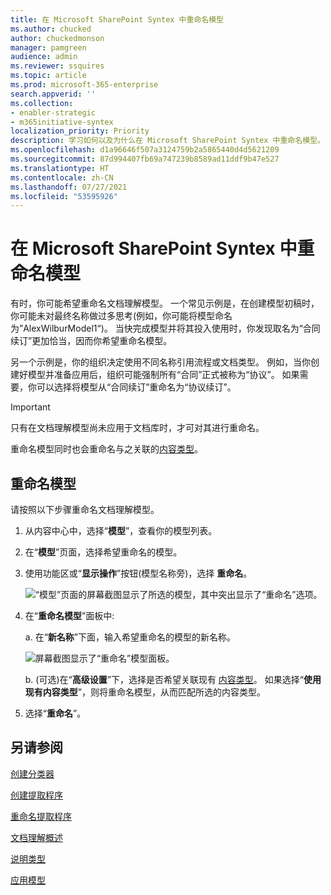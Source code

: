 ```yaml
---
title: 在 Microsoft SharePoint Syntex 中重命名模型
ms.author: chucked
author: chuckedmonson
manager: pamgreen
audience: admin
ms.reviewer: ssquires
ms.topic: article
ms.prod: microsoft-365-enterprise
search.appverid: ''
ms.collection:
- enabler-strategic
- m365initiative-syntex
localization_priority: Priority
description: 学习如何以及为什么在 Microsoft SharePoint Syntex 中重命名模型。
ms.openlocfilehash: d1a96646f507a3124759b2a5865440d4d5621209
ms.sourcegitcommit: 87d994407fb69a747239b8589ad11ddf9b47e527
ms.translationtype: HT
ms.contentlocale: zh-CN
ms.lasthandoff: 07/27/2021
ms.locfileid: "53595926"
---
```

# <a name="rename-a-model-in-microsoft-sharepoint-syntex"></a>在 Microsoft SharePoint Syntex 中重命名模型

有时，你可能希望重命名文档理解模型。 一个常见示例是，在创建模型初稿时，你可能未对最终名称做过多思考(例如，你可能将模型命名为”AlexWilburModel1“)。 当快完成模型并将其投入使用时，你发现取名为“合同续订”更加恰当，因而你希望重命名模型。  

另一个示例是，你的组织决定使用不同名称引用流程或文档类型。 例如，当你创建好模型并准备应用后，组织可能强制所有“合同”正式被称为“协议”。 如果需要，你可以选择将模型从“合同续订”重命名为“协议续订”。

> [!IMPORTANT]
> 只有在文档理解模型尚未应用于文档库时，才可对其进行重命名。 

重命名模型同时也会重命名与之关联的[内容类型](/sharepoint/governance/content-type-and-workflow-planning#content-type-overview)。

## <a name="rename-a-model"></a>重命名模型

请按照以下步骤重命名文档理解模型。

1. 从内容中心中，选择“**模型**”，查看你的模型列表。

2. 在“**模型**”页面，选择希望重命名的模型。

3. 使用功能区或“**显示操作**”按钮(模型名称旁)，选择 **重命名**。 </br>

    ![“模型”页面的屏幕截图显示了所选的模型，其中突出显示了“重命名”选项。](../media/content-understanding/select-model-rename-both.png) </br>

4. 在“**重命名模型**”面板中:

   a. 在“**新名称**”下面，输入希望重命名的模型的新名称。</br>

    ![屏幕截图显示了“重命名”模型面板。](../media/content-understanding/rename-model-panel.png) </br>

   b. (可选)在“**高级设置**”下，选择是否希望关联现有 [内容类型](/sharepoint/governance/content-type-and-workflow-planning#content-type-overview)。 如果选择“**使用现有内容类型**”，则将重命名模型，从而匹配所选的内容类型。

5. 选择“**重命名**”。

## <a name="see-also"></a>另请参阅
[创建分类器](create-a-classifier.md)

[创建提取程序](create-an-extractor.md)

[重命名提取程序](rename-an-extractor.md)

[文档理解概述](document-understanding-overview.md)

[说明类型](explanation-types-overview.md)

[应用模型](apply-a-model.md) 
